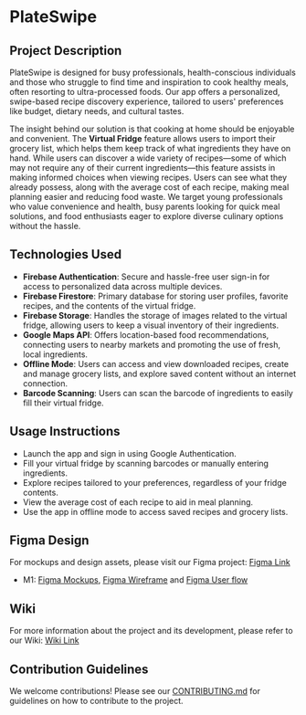 # PlateSwipe

## Project Description
PlateSwipe is designed for busy professionals, health-conscious individuals and those who struggle to find time and inspiration to cook healthy meals, often resorting to ultra-processed foods. Our app offers a personalized, swipe-based recipe discovery experience, tailored to users' preferences like budget, dietary needs, and cultural tastes.

The insight behind our solution is that cooking at home should be enjoyable and convenient. The **Virtual Fridge** feature allows users to import their grocery list, which helps them keep track of what ingredients they have on hand. While users can discover a wide variety of recipes—some of which may not require any of their current ingredients—this feature assists in making informed choices when viewing recipes. Users can see what they already possess, along with the average cost of each recipe, making meal planning easier and reducing food waste. We target young professionals who value convenience and health, busy parents looking for quick meal solutions, and food enthusiasts eager to explore diverse culinary options without the hassle.

## Technologies Used
- **Firebase Authentication**: Secure and hassle-free user sign-in for access to personalized data across multiple devices.
- **Firebase Firestore**: Primary database for storing user profiles, favorite recipes, and the contents of the virtual fridge.
- **Firebase Storage**: Handles the storage of images related to the virtual fridge, allowing users to keep a visual inventory of their ingredients.
- **Google Maps API**: Offers location-based food recommendations, connecting users to nearby markets and promoting the use of fresh, local ingredients.
- **Offline Mode**: Users can access and view downloaded recipes, create and manage grocery lists, and explore saved content without an internet connection.
- **Barcode Scanning**: Users can scan the barcode of ingredients to easily fill their virtual fridge.

## Usage Instructions
- Launch the app and sign in using Google Authentication.
- Fill your virtual fridge by scanning barcodes or manually entering ingredients.
- Explore recipes tailored to your preferences, regardless of your fridge contents.
- View the average cost of each recipe to aid in meal planning.
- Use the app in offline mode to access saved recipes and grocery lists.

## Figma Design
For mockups and design assets, please visit our Figma project: [Figma Link](https://www.figma.com/files/team/1362766805858708238/project/284123972?fuid=1345006704253084542)
- M1: [Figma Mockups](https://www.figma.com/design/lWFaH9B1YIkVyy45Cva9yk/M1?node-id=3-2&t=zmIyVCMKmiG04R5r-1), [Figma Wireframe](https://www.figma.com/design/lWFaH9B1YIkVyy45Cva9yk/M1?node-id=0-1&t=zmIyVCMKmiG04R5r-1) and [Figma User flow](https://www.figma.com/design/lWFaH9B1YIkVyy45Cva9yk/M1?node-id=405-523&node-type=canvas&t=zmIyVCMKmiG04R5r-0)

## Wiki
For more information about the project and its development, please refer to our Wiki: [Wiki Link](https://github.com/PlateSwipe/PlateSwipe/wiki)

## Contribution Guidelines
We welcome contributions! Please see our [CONTRIBUTING.md](https://github.com/PlateSwipe/PlateSwipe/blob/main/CONTRIBUTING.md) for guidelines on how to contribute to the project.